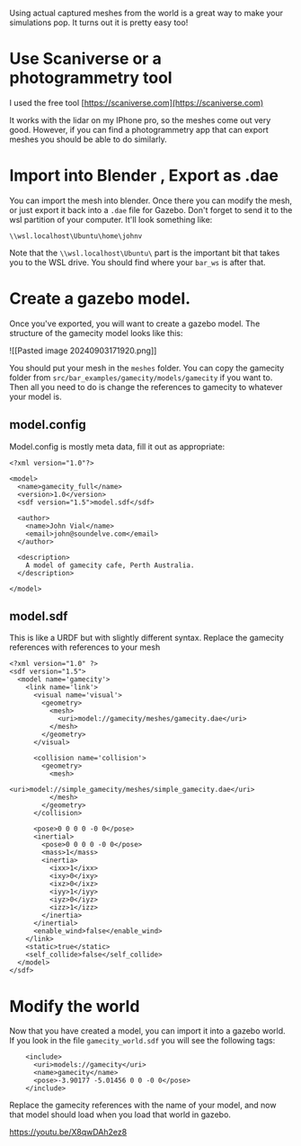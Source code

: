 
Using actual captured meshes from the world is a great way to make your simulations pop. It turns out it is pretty easy too!

# Use Scaniverse or a photogrammetry tool

I used the free tool [https://scaniverse.com](https://scaniverse.com)

It works with the lidar on my IPhone pro, so the meshes come out very good. However, if you can find a photogrammetry app that can export meshes you should be able to do similarly.

# Import into Blender , Export as .dae

You can import the mesh into blender. Once there you can modify the mesh, or just export it back into a `.dae` file for Gazebo. Don't forget to send it to the wsl partition of your computer. It'll look something like:

`\\wsl.localhost\Ubuntu\home\johnv`

Note that the `\\wsl.localhost\Ubuntu\` part is the important bit that takes you to the WSL drive. You should find where your `bar_ws` is after that.

# Create a gazebo model.

Once you've exported, you will want to create a gazebo model. The structure of the gamecity model looks like this:

![[Pasted image 20240903171920.png]]

You should put your mesh in the `meshes` folder. You can copy the gamecity folder from `src/bar_examples/gamecity/models/gamecity` if you want to. Then all you need to do is change the references to gamecity to whatever your model is.

## model.config

Model.config is mostly meta data, fill it out as appropriate:

```
<?xml version="1.0"?>

<model>
  <name>gamecity_full</name>
  <version>1.0</version>
  <sdf version="1.5">model.sdf</sdf>

  <author>
    <name>John Vial</name>
    <email>john@soundelve.com</email>
  </author>

  <description>
    A model of gamecity cafe, Perth Australia.
  </description>

</model>
```

## model.sdf

This is like a URDF but with slightly different syntax. Replace the gamecity references with references to your mesh

```
<?xml version="1.0" ?>
<sdf version="1.5">
  <model name='gamecity'>
    <link name='link'>
      <visual name='visual'>
        <geometry>
          <mesh>
            <uri>model://gamecity/meshes/gamecity.dae</uri>
          </mesh>
        </geometry>
      </visual>

      <collision name='collision'>
        <geometry>
          <mesh>
            <uri>model://simple_gamecity/meshes/simple_gamecity.dae</uri>
          </mesh>
        </geometry>
      </collision>

      <pose>0 0 0 0 -0 0</pose>
      <inertial>
        <pose>0 0 0 0 -0 0</pose>
        <mass>1</mass>
        <inertia>
          <ixx>1</ixx>
          <ixy>0</ixy>
          <ixz>0</ixz>
          <iyy>1</iyy>
          <iyz>0</iyz>
          <izz>1</izz>
        </inertia>
      </inertial>
      <enable_wind>false</enable_wind>
    </link>
    <static>true</static>
    <self_collide>false</self_collide>
  </model>
</sdf>
```

# Modify the world

Now that you have created a model, you can import it into a gazebo world. If you look in the file `gamecity_world.sdf` you will see the following tags:

```
    <include>
      <uri>models://gamecity</uri>
      <name>gamecity</name>
      <pose>-3.90177 -5.01456 0 0 -0 0</pose>
    </include>
```

Replace the gamecity references with the name of your model, and now that model should load when you load that world in gazebo.

https://youtu.be/X8qwDAh2ez8